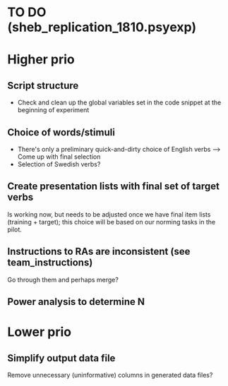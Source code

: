 TO DO (sheb_replication_1810.psyexp)
===================================

Higher prio
===========

## Script structure

- Check and clean up the global variables set in the code snippet at the beginning of experiment


## Choice of words/stimuli

- There's only a preliminary quick-and-dirty choice of English verbs --> Come up with final selection
- Selection of Swedish verbs?


## Create presentation lists with final set of target verbs

Is working now, but needs to be adjusted once we have final item lists (training + target); this choice will be based on our norming tasks in the pilot.


## Instructions to RAs are inconsistent (see team_instructions)

Go through them and perhaps merge?


## Power analysis to determine N


Lower prio
============

## Simplify output data file

Remove unnecessary (uninformative) columns in generated data files?
